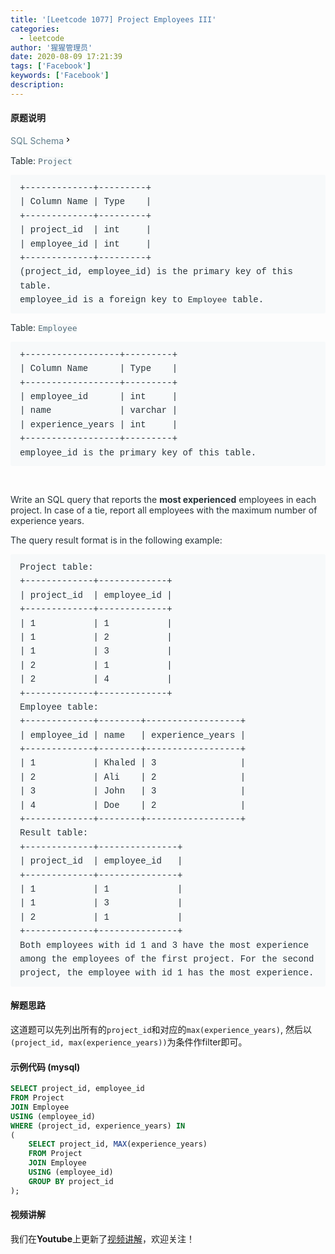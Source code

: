 ```yaml
---
title: '[Leetcode 1077] Project Employees III'
categories:
  - leetcode
author: '猩猩管理员'
date: 2020-08-09 17:21:39
tags: ['Facebook']
keywords: ['Facebook']
description:
---
```

#### 原题说明
<div class="sql-schema-wrapper__3VBi" style="margin-bottom: 15px; color: rgb(38, 50, 56); font-family: -apple-system, system-ui, &quot;Segoe UI&quot;, &quot;PingFang SC&quot;, &quot;Hiragino Sans GB&quot;, &quot;Microsoft YaHei&quot;, &quot;Helvetica Neue&quot;, Helvetica, Arial, sans-serif, &quot;Apple Color Emoji&quot;, &quot;Segoe UI Emoji&quot;, &quot;Segoe UI Symbol&quot;;"><a class="sql-schema-link__3cEg" style="color: rgb(96, 125, 139); outline: none; cursor: pointer; transition: border-bottom-color 0.3s ease 0s; touch-action: manipulation; pointer-events: auto; padding-bottom: 1px; border-bottom: 1px solid transparent;">SQL Schema<svg viewBox="0 0 24 24" width="1em" height="1em" class="icon__3Su4"><path fill-rule="evenodd" d="M10 6L8.59 7.41 13.17 12l-4.58 4.59L10 18l6-6z"></path></svg></a></div><div style="color: rgb(38, 50, 56); font-family: -apple-system, system-ui, &quot;Segoe UI&quot;, &quot;PingFang SC&quot;, &quot;Hiragino Sans GB&quot;, &quot;Microsoft YaHei&quot;, &quot;Helvetica Neue&quot;, Helvetica, Arial, sans-serif, &quot;Apple Color Emoji&quot;, &quot;Segoe UI Emoji&quot;, &quot;Segoe UI Symbol&quot;;"><p style="font-size: inherit; margin-bottom: 1em;">Table:&nbsp;<code style="font-family: monospace; font-size: 13px; color: rgb(84, 110, 122); background-color: rgb(247, 249, 250); border-radius: 3px;">Project</code></p><pre style="font-family: SFMono-Regular, Consolas, &quot;Liberation Mono&quot;, Menlo, Courier, monospace; margin-bottom: 1em; background: rgb(247, 249, 250); padding: 10px 15px; color: rgb(38, 50, 56); line-height: 1.6; border-radius: 3px; white-space: pre-wrap;">+-------------+---------+
| Column Name | Type    |
+-------------+---------+
| project_id  | int     |
| employee_id | int     |
+-------------+---------+
(project_id, employee_id) is the primary key of this table.
employee_id is a foreign key to <code style="font-family: SFMono-Regular, Consolas, &quot;Liberation Mono&quot;, Menlo, Courier, monospace; font-size: 13px; border-radius: 3px; tab-size: 4;">Employee</code> table.
</pre><p style="font-size: inherit; margin-bottom: 1em;">Table:&nbsp;<code style="font-family: monospace; font-size: 13px; color: rgb(84, 110, 122); background-color: rgb(247, 249, 250); border-radius: 3px;">Employee</code></p><pre style="font-family: SFMono-Regular, Consolas, &quot;Liberation Mono&quot;, Menlo, Courier, monospace; margin-bottom: 1em; background: rgb(247, 249, 250); padding: 10px 15px; color: rgb(38, 50, 56); line-height: 1.6; border-radius: 3px; white-space: pre-wrap;">+------------------+---------+
| Column Name      | Type    |
+------------------+---------+
| employee_id      | int     |
| name             | varchar |
| experience_years | int     |
+------------------+---------+
employee_id is the primary key of this table.
</pre><p style="font-size: inherit; margin-bottom: 1em;">&nbsp;</p><p style="font-size: inherit; margin-bottom: 1em;">Write an SQL query that reports the&nbsp;<span style="font-weight: bolder;">most experienced</span>&nbsp;employees in each project. In case of a tie, report all employees with the maximum number of experience years.</p><p style="font-size: inherit; margin-bottom: 1em;">The query result format is in the following example:</p><pre style="font-family: SFMono-Regular, Consolas, &quot;Liberation Mono&quot;, Menlo, Courier, monospace; margin-bottom: 1em; background: rgb(247, 249, 250); padding: 10px 15px; color: rgb(38, 50, 56); line-height: 1.6; border-radius: 3px; white-space: pre-wrap;">Project table:
+-------------+-------------+
| project_id  | employee_id |
+-------------+-------------+
| 1           | 1           |
| 1           | 2           |
| 1           | 3           |
| 2           | 1           |
| 2           | 4           |
+-------------+-------------+
Employee table:
+-------------+--------+------------------+
| employee_id | name   | experience_years |
+-------------+--------+------------------+
| 1           | Khaled | 3                |
| 2           | Ali    | 2                |
| 3           | John   | 3                |
| 4           | Doe    | 2                |
+-------------+--------+------------------+
Result table:
+-------------+---------------+
| project_id  | employee_id   |
+-------------+---------------+
| 1           | 1             |
| 1           | 3             |
| 2           | 1             |
+-------------+---------------+
Both employees with id 1 and 3 have the most experience among the employees of the first project. For the second project, the employee with id 1 has the most experience.</pre></div>
<!--more-->

#### 解题思路
这道题可以先列出所有的`project_id`和对应的`max(experience_years)`, 然后以`(project_id, max(experience_years))`为条件作filter即可。

#### 示例代码 (mysql)
```sql
SELECT project_id, employee_id 
FROM Project
JOIN Employee
USING (employee_id)
WHERE (project_id, experience_years) IN
(
    SELECT project_id, MAX(experience_years)
    FROM Project
    JOIN Employee
    USING (employee_id)
    GROUP BY project_id
);
```

#### 视频讲解 
我们在**Youtube**上更新了[视频讲解](https://youtu.be/3Fnj1LLqSNo)，欢迎关注！